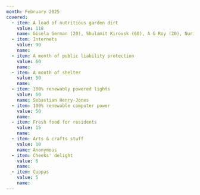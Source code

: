 ```yaml
---
month: February 2025
covered:
  - item: A load of nutritious garden dirt
    value: 118
    name: Gisela German (20), Shulamit Kirovsk (60), A G Roy (20), Nuria Rodriguez (18)
  - item: Internets
    value: 90
    name: 
  - item: A month of public liability protection
    value: 60
    name: 
  - item: A month of shelter
    value: 50
    name:
  - item: 100% renewably powered lights
    value: 50
    name: Sebastian Henry-Jones
  - item: 100% renewable computer power
    value: 50
    name: 
  - item: Fresh food for residents
    value: 15
    name: 
  - item: Arts & crafts stuff
    value: 10
    name: Anonymous
  - item: Cheeks' delight
    value: 6
    name: 
  - item: Cuppas
    value: 5
    name: 
---
```

